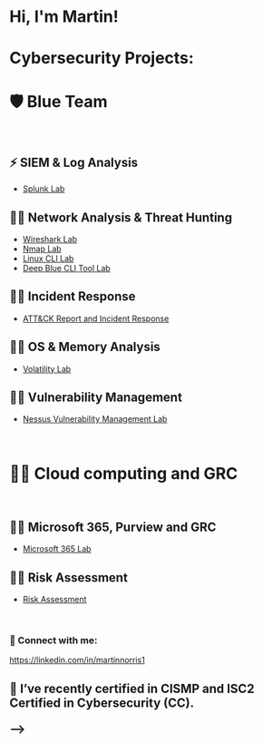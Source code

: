 <h1>Hi, I'm Martin! </h1>
<!DOCTYPE html>
<html class="no-js" lang="en">
<head>

<h1>Cybersecurity Projects:</h1>
    <!--- basic page needs
    ================================================== -->
    <meta charset="utf-8">
    <meta name="description" content="">
    <meta name="author" content="">

<h1>🛡️ Blue Team</h1>
<br>

<h2>⚡ SIEM & Log Analysis</h2>

 - [Splunk Lab](https://github.com/mdnorris1/SplunkLab)

<h2>👨‍💻 Network Analysis & Threat Hunting</h2>

  - [Wireshark Lab](https://github.com/mdnorris1/WiresharkLab)
  - [Nmap Lab](https://github.com/mdnorris1/NmapLab)
  - [Linux CLI Lab](https://github.com/mdnorris1/LinuxCLILab)
  - [Deep Blue CLI Tool Lab](https://github.com/mdnorris1/DeepBlueCLILab)

<h2>👨‍💻 Incident Response</h2>

  - [ATT&CK Report and Incident Response](https://github.com/mdnorris1/ATTACKReportandIR)
    
<h2>👨‍💻 OS & Memory Analysis</h2>

  - [Volatility Lab](https://github.com/mdnorris1/VolatilityLab)
    
<h2>👨‍💻 Vulnerability Management</h2>

  - [Nessus Vulnerability Management Lab](https://github.com/mdnorris1/NessusVulnerabilityLab)

<br>

<h1>👨‍💻 Cloud computing and GRC </h1>
<br>
<h2>👨‍💻 Microsoft 365, Purview and GRC </h2>

  - [Microsoft 365 Lab](https://github.com/mdnorris1/Microsoft365)

<h2>👨‍💻 Risk Assessment</h2>

  - [Risk Assessment](https://github.com/mdnorris1/RiskAssessment)

<br>    
<h3> 🤳 Connect with me:</h2>
    <!-- mobile specific metas
    ================================================== -->
    <meta name="viewport" content="width=device-width, initial-scale=1">

https://linkedin.com/in/martinnorris1  
   

<h2>
</head>

<body id="top" class="ss-preload">

🌱 I’ve recently certified in CISMP and ISC2 Certified in Cybersecurity (CC).

--></h>
